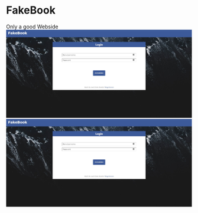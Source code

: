 # FakeBook
Only a good Webside
![Fakebook Login](https://github.com/IvanZenger/FakeBook/blob/master/FakeBook/Dokumentation/Picture%20-%20Doku/FakeBook_Login.jpg)
![FakeBook Registration](https://github.com/IvanZenger/FakeBook/blob/master/FakeBook/Dokumentation/Picture%20-%20Doku/FakeBook_Login.jpg)
